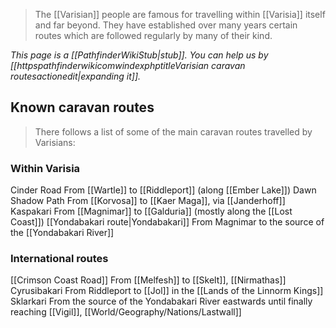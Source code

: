 > The [[Varisian]] people are famous for travelling within [[Varisia]] itself and far beyond. They have established over many years certain routes which are followed regularly by many of their kind.



*This page is a [[PathfinderWikiStub|stub]]. You can help us by [[httpspathfinderwikicomwindexphptitleVarisian caravan routesactionedit|expanding it]].*



## Known caravan routes

> There follows a list of some of the main caravan routes travelled by Varisians:


### Within Varisia

Cinder Road
From [[Wartle]] to [[Riddleport]] (along [[Ember Lake]])
Dawn Shadow Path
From [[Korvosa]] to [[Kaer Maga]], via [[Janderhoff]]
Kaspakari
From [[Magnimar]] to [[Galduria]] (mostly along the [[Lost Coast]])
[[Yondabakari route|Yondabakari]]
From Magnimar to the source of the [[Yondabakari River]]

### International routes

[[Crimson Coast Road]]
From [[Melfesh]] to [[Skelt]], [[Nirmathas]]
Cyrusibakari
From Riddleport to [[Jol]] in the [[Lands of the Linnorm Kings]]
Sklarkari
From the source of the Yondabakari River eastwards until finally reaching [[Vigil]], [[World/Geography/Nations/Lastwall]]






